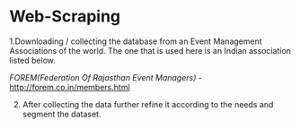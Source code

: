 # Web-Scraping
1.Downloading / collecting the database from an Event Management Associations of the world. The one that is used here is an Indian association listed below.
 
*FOREM(Federation Of Rajasthan Event Managers)* - http://forem.co.in/members.html

2. After collecting the data further refine it according to the needs and segment the dataset.

